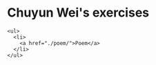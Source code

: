 <!DOCTYPE html>
<html lang="en">
  <head>
    <meta charset="UTF-8" />
    <meta http-equiv="X-UA-Compatible" content="IE=edge" />
    <meta name="viewport" content="width=device-width, initial-scale=1.0" />
    <title>CIM 443/643 Exercises</title>
  </head>
  <body>
    <h1>Chuyun Wei's exercises</h1>

    <ul>
      <li>
        <a href="./poem/">Poem</a>
      </li>
    </ul>
  </body>
</html>